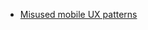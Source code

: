 

+ [Misused mobile UX patterns](https://medium.com/@kollinz/misused-mobile-ux-patterns-84d2b6930570)
